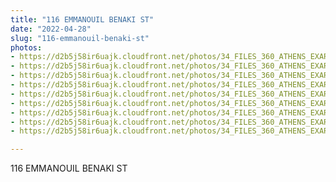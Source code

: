 ```yaml
---
title: "116 EMMANOUIL BENAKI ST"
date: "2022-04-28"
slug: "116-emmanouil-benaki-st"
photos:
- https://d2b5j58ir6uajk.cloudfront.net/photos/34_FILES_360_ATHENS_EXARCHIA/116%20EMMANOUIL%20BENAKI%20ST/PHOTO/116%20Emmanouil%20%20Benaki%20ST%282%29.JPG
- https://d2b5j58ir6uajk.cloudfront.net/photos/34_FILES_360_ATHENS_EXARCHIA/116%20EMMANOUIL%20BENAKI%20ST/PHOTO/116%20Emmanouil%20%20Benaki%20ST.JPG
- https://d2b5j58ir6uajk.cloudfront.net/photos/34_FILES_360_ATHENS_EXARCHIA/116%20EMMANOUIL%20BENAKI%20ST/PHOTO/43%20Kallidromiou%20ST%20-%20116%20Emmanouil%20Benaki%20ST%20%281%29.jpg
- https://d2b5j58ir6uajk.cloudfront.net/photos/34_FILES_360_ATHENS_EXARCHIA/116%20EMMANOUIL%20BENAKI%20ST/PHOTO/43%20Kallidromiou%20ST%20-%20116%20Emmanouil%20Benaki%20ST%20%282%29.jpg
- https://d2b5j58ir6uajk.cloudfront.net/photos/34_FILES_360_ATHENS_EXARCHIA/116%20EMMANOUIL%20BENAKI%20ST/PHOTO/43%20Kallidromiou%20ST%20-%20116%20Emmanouil%20Benaki%20ST%20%283%29.jpg
- https://d2b5j58ir6uajk.cloudfront.net/photos/34_FILES_360_ATHENS_EXARCHIA/116%20EMMANOUIL%20BENAKI%20ST/PHOTO/43%20Kallidromiou%20ST%20-%20116%20Emmanouil%20Benaki%20ST%20%284%29.jpg
- https://d2b5j58ir6uajk.cloudfront.net/photos/34_FILES_360_ATHENS_EXARCHIA/116%20EMMANOUIL%20BENAKI%20ST/PHOTO/43%20Kallidromiou%20ST%20-%20116%20Emmanouil%20Benaki%20ST%20%285%29.jpg
- https://d2b5j58ir6uajk.cloudfront.net/photos/34_FILES_360_ATHENS_EXARCHIA/116%20EMMANOUIL%20BENAKI%20ST/PHOTO/43%20Kallidromiou%20ST%20-%20116%20Emmanouil%20Benaki%20ST%20%286%29.jpg
- https://d2b5j58ir6uajk.cloudfront.net/photos/34_FILES_360_ATHENS_EXARCHIA/116%20EMMANOUIL%20BENAKI%20ST/PHOTO/43%20Kallidromiou%20ST%20-%20116%20Emmanouil%20Benaki%20ST.jpg

---
```


116 EMMANOUIL BENAKI ST
